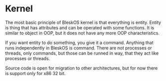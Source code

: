 # Kernel

The most basic principle of BleskOS kernel is that everything is entity. Entity is thing that has attributes and can be operated with some functions. It is similar to object in OOP, but it does not have any more OOP characteristics.

If you want entity to do something, you give it a command. Anything that runs independently in BleskOS is command. There are not processes or threads, only commands, but those can be runned in way, that they act like processes or threads.

Source code is open for migration to other architectures, but for now there is support only for x86 32 bit.